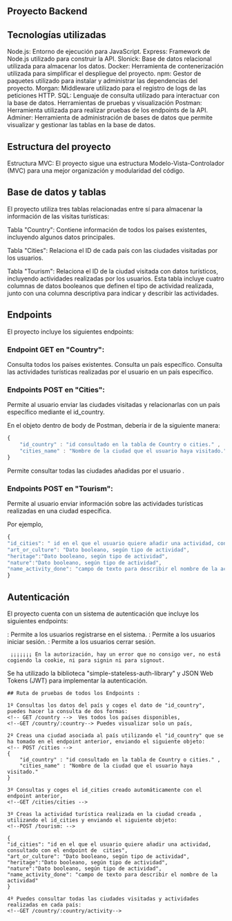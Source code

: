 ## Proyecto Backend

## Tecnologías utilizadas

Node.js: Entorno de ejecución para JavaScript.
Express: Framework de Node.js utilizado para construir la API.
Slonick: Base de datos relacional utilizada para almacenar los datos.
Docker: Herramienta de contenerización utilizada para simplificar el despliegue del proyecto.
npm: Gestor de paquetes utilizado para instalar y administrar las dependencias del proyecto.
Morgan: Middleware utilizado para el registro de logs de las peticiones HTTP.
SQL: Lenguaje de consulta utilizado para interactuar con la base de datos.
Herramientas de pruebas y visualización
Postman: Herramienta utilizada para realizar pruebas de los endpoints de la API.
Adminer: Herramienta de administración de bases de datos que permite visualizar y gestionar las tablas en la base de datos.

## Estructura del proyecto
Estructura MVC: El proyecto sigue una estructura Modelo-Vista-Controlador (MVC) para una mejor organización y modularidad del código.

## Base de datos y tablas
El proyecto utiliza tres tablas relacionadas entre sí para almacenar la información de las visitas turísticas:

Tabla "Country": Contiene información de todos los países existentes, incluyendo algunos datos principales.

Tabla "Cities": Relaciona el ID de cada país con las ciudades visitadas por los usuarios.

Tabla "Tourism": Relaciona el ID de la ciudad visitada con datos turísticos, incluyendo actividades realizadas por los usuarios. Esta tabla incluye cuatro columnas de datos booleanos que definen el tipo de actividad realizada, junto con una columna descriptiva para indicar y describir las actividades.

## Endpoints
El proyecto incluye los siguientes endpoints:

### Endpoint GET en "Country":

<!-- GET /country: --> Consulta todos los países existentes.
<!--GET /country/:country--> Consulta un país específico.
<!--GET /country/:country/activity--> Consulta las actividades turísticas realizadas por el usuario en un país específico.

### Endpoints POST en "Cities":

<!-- POST /cities --> Permite al usuario enviar las ciudades visitadas y relacionarlas con un país específico mediante el id_country.

En el objeto dentro de body de Postman, debería ir de la siguiente manera:

```js
{
    "id_country" : "id consultado en la tabla de Country o cities." ,
    "cities_name" : "Nombre de la ciudad que el usuario haya visitado." 
}
```  
<!--GET /cities/cities --> Permite consultar todas las ciudades añadidas por el usuario . 


### Endpoints POST en "Tourism":

<!--POST /tourism: --> Permite al usuario enviar información sobre las actividades turísticas realizadas en una ciudad específica.
Por ejemplo,

```js
{
"id_cities": " id en el que el usuario quiere añadir una actividad, consultado con el endpoint de cities",
"art_or_culture": "Dato booleano, según tipo de actividad",
"heritage":"Dato booleano, según tipo de actividad",
"nature":"Dato booleano, según tipo de actividad",
"name_activity_done": "campo de texto para describir el nombre de la actividad"
}
``` 


## Autenticación
El proyecto cuenta con un sistema de autenticación que incluye los siguientes endpoints:

<!--POST /signup--> : Permite a los usuarios registrarse en el sistema.
<!--POST /signin--> : Permite a los usuarios iniciar sesión.
<!--POST /signout--> : Permite a los usuarios cerrar sesión. 
``` ¡¡¡¡¡¡¡ En la autorización, hay un error que no consigo ver, no está cogiendo la cookie, ni para signin ni para signout.```

Se ha utilizado la biblioteca "simple-stateless-auth-library" y JSON Web Tokens (JWT) para implementar la autenticación.

    ## Ruta de pruebas de todos los Endpoints :

    1º Consultas los datos del país y coges el dato de "id_country", puedes hacer la consulta de dos formas: 
    <!-- GET /country -->  Ves todos los países disponibles, 
    <!--GET /country/:country--> Puedes visualizar solo un país, 

    2º Creas una ciudad asociada al país utilizando el "id_country" que se ha tomado en el endpoint anterior, enviando el siguiente objeto: 
    <!-- POST /cities -->
    {
        "id_country" : "id consultado en la tabla de Country o cities." ,
        "cities_name" : "Nombre de la ciudad que el usuario haya visitado." 
    }

    3º Consultas y coges el id_cities creado automáticamente con el endpoint anterior, 
    <!--GET /cities/cities --> 

    3º Creas la actividad turística realizada en la ciudad creada , utilizando el id_cities y enviando el siguiente objeto:
    <!--POST /tourism: -->

    {
    "id_cities": "id en el que el usuario quiere añadir una actividad, consultado con el endpoint de  cities",
    "art_or_culture": "Dato booleano, según tipo de actividad",
    "heritage":"Dato booleano, según tipo de actividad",
    "nature":"Dato booleano, según tipo de actividad",
    "name_activity_done": "campo de texto para describir el nombre de la actividad"
    }

    4º Puedes consultar todas las ciudades visitadas y actividades realizadas en cada país:
    <!--GET /country/:country/activity-->



 


